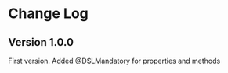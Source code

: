 Change Log
==========

Version 1.0.0
----------------------------
First version.
Added @DSLMandatory for properties and methods